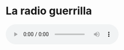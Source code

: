 # La radio guerrilla




<html lang="en">
<head>
    <meta charset="utf-8">
   
</head>
<body>
	<audio controls="controls" src="http://giss.tv:8000/guerrillaradio.ogg">
      
    </audio>
</body>
</html> 

</body>
navegadores guerrilleros
https://guerrillaradio.github.io/prendeunaradio/
